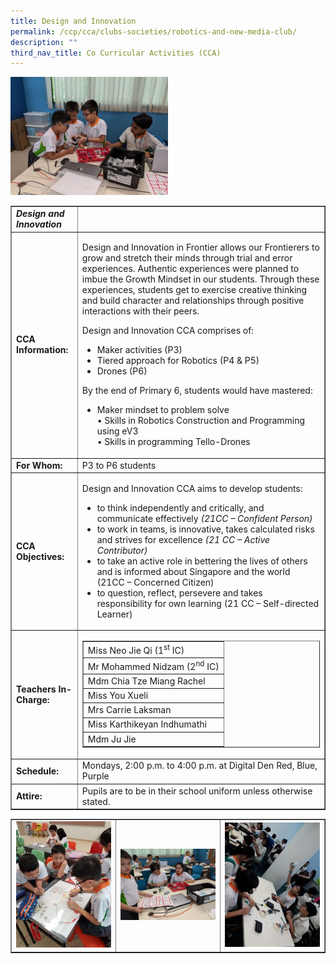 ```yaml
---
title: Design and Innovation
permalink: /ccp/cca/clubs-societies/robotics-and-new-media-club/
description: ""
third_nav_title: Co Curricular Activities (CCA)
---
```

<img style="width: 50%;" src="/images/di.jpg">
<table class="table table-responsive table-bordered" border="1" cellpadding="10">
<tbody>
<tr>
<td><em><strong>Design and Innovation</strong></em></td>
<td>&nbsp;</td>
</tr>
<tr>
<td><strong>CCA Information:</strong></td>
<td>
<p>Design and Innovation in Frontier allows our Frontierers to grow and stretch their minds through trial and error experiences. Authentic experiences were planned to imbue the Growth Mindset in our students. Through these experiences, students get to exercise creative thinking and build character and relationships through positive interactions with their peers.</p>
<p>Design and Innovation CCA comprises of:</p>
<ul>
<li>Maker activities (P3)</li>
<li>Tiered approach for Robotics (P4 &amp; P5)</li>
<li>Drones (P6)</li>
</ul>
<p>By the end of Primary 6, students would have mastered:</p>
<ul>
<li>Maker mindset to problem solve<br>• Skills in Robotics Construction and Programming using eV3<br>• Skills in programming Tello-Drones</li>
</ul>
</td>
</tr>
<tr>
<td><strong>For Whom:</strong></td>
<td>P3 to P6 students</td>
</tr>
<tr>
<td><strong>CCA Objectives:</strong></td>
<td>
<p>Design and Innovation CCA aims to develop students:</p>
<ul>
<li>to think independently and critically, and communicate effectively&nbsp;<em>(21CC – Confident Person)</em></li>
<li>to work in teams, is innovative, takes calculated risks and strives for excellence&nbsp;<em>(21 CC – Active Contributor)</em></li>
<li>to take an active role in bettering the lives of others and is informed about Singapore and the world (21CC – Concerned Citizen)</li>
<li>to question, reflect, persevere and takes responsibility for own learning (21 CC – Self-directed Learner)</li>
</ul>
</td>
</tr>
<tr>
<td><strong>Teachers In-Charge:</strong></td>
<td>
<table border="1" width="278">
<tbody>
<tr>
<td>Miss Neo Jie Qi (1<sup>st</sup>&nbsp;IC)</td>
</tr>
<tr>
<td>Mr Mohammed Nidzam (2<sup>nd</sup>&nbsp;IC)</td>
</tr>
<tr>
<td>
<div class="fl-accordion-button-label">Mdm Chia Tze Miang Rachel</div>
</td>
</tr>
<tr>
<td>Miss You Xueli</td>
</tr>
<tr>
<td>Mrs Carrie Laksman</td>
</tr>
<tr>
<td>Miss Karthikeyan Indhumathi</td>
</tr>
<tr>
<td>Mdm Ju Jie</td>
</tr>
</tbody>
</table>
</td>
</tr>
<tr>
<td><strong>Schedule:</strong></td>
<td>Mondays, 2:00 p.m. to 4:00 p.m. at Digital Den Red, Blue, Purple</td>
</tr>
<tr>
<td><strong>Attire:</strong></td>
<td>Pupils are to be in their school uniform unless otherwise stated.</td>
</tr>
</tbody>
</table>
<table style="border-collapse: collapse; width: 100%;" border="1">
<tbody>
<tr>
<td style="width: 33.3333%;"><img src="/images/di1.jpg"></td>
<td style="width: 33.3333%;"><img src="/images/di2.jpg"></td>
<td style="width: 33.3333%;"><img src="/images/di3.jpg"></td>
</tr>
</tbody>
</table>